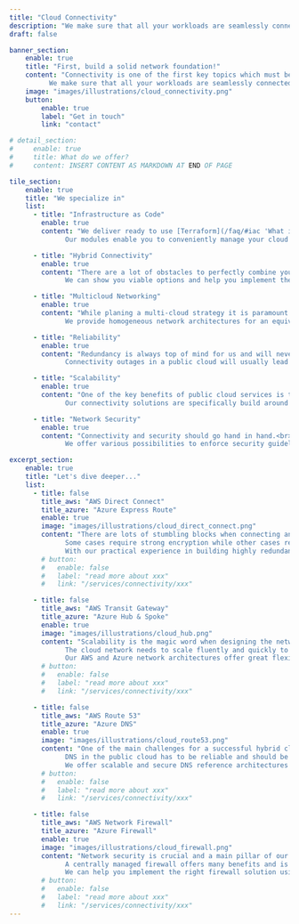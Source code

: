 ```yaml
---
title: "Cloud Connectivity"
description: "We make sure that all your workloads are seamlessly connected to the AWS and Azure cloud with top-priority on reliability, scalability and security."
draft: false

banner_section:
    enable: true
    title: "First, build a solid network foundation!"
    content: "Connectivity is one of the first key topics which must be tackled to jump-start your cloud journey.<br><br>
          We make sure that all your workloads are seamlessly connected to the AWS and Azure cloud with top-priority on reliability, scalability and security."
    image: "images/illustrations/cloud_connectivity.png"
    button:
        enable: true
        label: "Get in touch"
        link: "contact"

# detail_section:
#     enable: true
#     title: What do we offer?
#     content: INSERT CONTENT AS MARKDOWN AT END OF PAGE

tile_section:
    enable: true
    title: "We specialize in"
    list:
      - title: "Infrastructure as Code"
        enable: true
        content: "We deliver ready to use [Terraform](/faq/#iac 'What is Infrastructure as Code?') modules which implement different reference architectures to meet your connectivity requirements.<br><br>
              Our modules enable you to conveniently manage your cloud connectivity solution while reducing human error and improving time-to-market."

      - title: "Hybrid Connectivity"
        enable: true
        content: "There are a lot of obstacles to perfectly combine your on-premises data center with a public cloud.<br><br>
              We can show you viable options and help you implement the best solution for your requirements."

      - title: "Multicloud Networking"
        enable: true
        content: "While planing a multi-cloud strategy it is paramount to standardize the connectivity.<br><br>
              We provide homogeneous network architectures for an equivalent connectivity solution across clouds."

      - title: "Reliability"
        enable: true
        content: "Redundancy is always top of mind for us and will never be treated as an afterthought.<br><br>
              Connectivity outages in a public cloud will usually lead to a severe impact on your workloads and therefor on your entire business."

      - title: "Scalability"
        enable: true
        content: "One of the key benefits of public cloud services is their ability to scale.<br><br>
              Our connectivity solutions are specifically build around scalability to keep up with a rapid growth."

      - title: "Network Security"
        enable: true
        content: "Connectivity and security should go hand in hand.<br><br>
              We offer various possibilities to enforce security guidelines directly at the network layer."

excerpt_section:
    enable: true
    title: "Let's dive deeper..."
    list:
      - title: false
        title_aws: "AWS Direct Connect"
        title_azure: "Azure Express Route"
        enable: true
        image: "images/illustrations/cloud_direct_connect.png"
        content: "There are lots of stumbling blocks when connecting an on-premises data center to the public cloud.<br>
              Some cases require strong encryption while other cases require the best possible latency and sometimes both is necessary.
              With our practical experience in building highly redundant Direct Connect and Express Route solutions we can expedite this task."
        # button:
        #   enable: false
        #   label: "read more about xxx"
        #   link: "/services/connectivity/xxx"

      - title: false
        title_aws: "AWS Transit Gateway"
        title_azure: "Azure Hub & Spoke"
        enable: true
        image: "images/illustrations/cloud_hub.png"
        content: "Scalability is the magic word when designing the network in a public cloud environment.<br>
              The cloud network needs to scale fluently and quickly to keep up with rapid growth and to improve time-to-market.
              Our AWS and Azure network architectures offer great flexibility and are built to last."
        # button:
        #   enable: false
        #   label: "read more about xxx"
        #   link: "/services/connectivity/xxx"

      - title: false
        title_aws: "AWS Route 53"
        title_azure: "Azure DNS"
        enable: true
        image: "images/illustrations/cloud_route53.png"
        content: "One of the main challenges for a successful hybrid cloud environment is a well thought out DNS solution.<br>
              DNS in the public cloud has to be reliable and should be adaptable while not being restrictive.
              We offer scalable and secure DNS reference architectures and enable you to implement the right solution."
        # button:
        #   enable: false
        #   label: "read more about xxx"
        #   link: "/services/connectivity/xxx"

      - title: false
        title_aws: "AWS Network Firewall"
        title_azure: "Azure Firewall"
        enable: true
        image: "images/illustrations/cloud_firewall.png"
        content: "Network security is crucial and a main pillar of our connectivity services.<br>
              A centrally managed firewall offers many benefits and is essential to keep your public cloud environment safe.
              We can help you implement the right firewall solution using cloud native principles."
        # button:
        #   enable: false
        #   label: "read more about xxx"
        #   link: "/services/connectivity/xxx"
---
```

